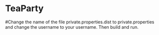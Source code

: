 # TeaParty
#Change the name of the file private.properties.dist to private.properties and change the username to your username. Then build and run.
